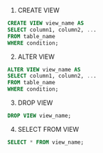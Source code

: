 1. CREATE VIEW
```SQL
CREATE VIEW view_name AS
SELECT column1, column2, ...
FROM table_name
WHERE condition;
```

2. ALTER VIEW
```SQL
ALTER VIEW view_name AS
SELECT column1, column2, ...
FROM table_name
WHERE condition;
```

3. DROP VIEW
```SQL
DROP VIEW view_name;
```

4. SELECT FROM VIEW
```SQL
SELECT * FROM view_name;
```